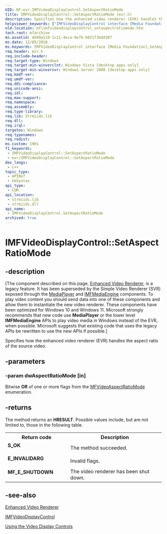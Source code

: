 ```yaml
---
UID: NF:evr.IMFVideoDisplayControl.SetAspectRatioMode
title: IMFVideoDisplayControl::SetAspectRatioMode (evr.h)
description: Specifies how the enhanced video renderer (EVR) handles the aspect ratio of the source video.
helpviewer_keywords: ["IMFVideoDisplayControl interface [Media Foundation]","SetAspectRatioMode method","IMFVideoDisplayControl.SetAspectRatioMode","IMFVideoDisplayControl::SetAspectRatioMode","SetAspectRatioMode","SetAspectRatioMode method [Media Foundation]","SetAspectRatioMode method [Media Foundation]","IMFVideoDisplayControl interface","dd49a110-1c11-4eca-9e7b-6021f3bdd397","evr/IMFVideoDisplayControl::SetAspectRatioMode","mf.imfvideodisplaycontrol_setaspectratiomode"]
old-location: mf\imfvideodisplaycontrol_setaspectratiomode.htm
tech.root: mfarchive
ms.assetid: dd49a110-1c11-4eca-9e7b-6021f3bdd397
ms.date: 12/05/2018
ms.keywords: IMFVideoDisplayControl interface [Media Foundation],SetAspectRatioMode method, IMFVideoDisplayControl.SetAspectRatioMode, IMFVideoDisplayControl::SetAspectRatioMode, SetAspectRatioMode, SetAspectRatioMode method [Media Foundation], SetAspectRatioMode method [Media Foundation],IMFVideoDisplayControl interface, dd49a110-1c11-4eca-9e7b-6021f3bdd397, evr/IMFVideoDisplayControl::SetAspectRatioMode, mf.imfvideodisplaycontrol_setaspectratiomode
req.header: evr.h
req.include-header: 
req.target-type: Windows
req.target-min-winverclnt: Windows Vista [desktop apps only]
req.target-min-winversvr: Windows Server 2008 [desktop apps only]
req.kmdf-ver: 
req.umdf-ver: 
req.ddi-compliance: 
req.unicode-ansi: 
req.idl: 
req.max-support: 
req.namespace: 
req.assembly: 
req.type-library: 
req.lib: Strmiids.lib
req.dll: 
req.irql: 
targetos: Windows
req.typenames: 
req.redist: 
ms.custom: 19H1
f1_keywords:
 - IMFVideoDisplayControl::SetAspectRatioMode
 - evr/IMFVideoDisplayControl::SetAspectRatioMode
dev_langs:
 - c++
topic_type:
 - APIRef
 - kbSyntax
api_type:
 - COM
api_location:
 - strmiids.lib
 - strmiids.dll
api_name:
 - IMFVideoDisplayControl.SetAspectRatioMode
archived: true
---
```


# IMFVideoDisplayControl::SetAspectRatioMode


## -description

[The component described on this page, [Enhanced Video Renderer](/windows/win32/medfound/enhanced-video-renderer), is a legacy feature. It has been superseded by the Simple Video Renderer (SVR) exposed through the [MediaPlayer](/uwp/api/windows.media.playback.mediaplayer) and [IMFMediaEngine](/windows/win32/api/mfmediaengine/nn-mfmediaengine-imfmediaengine) components. To play video content you should send data into one of these components and allow them to instantiate the new video renderer.  These components have been optimized for Windows 10 and Windows 11. Microsoft strongly recommends that new code use **MediaPlayer** or the lower level **IMFMediaEngine** APIs to play video media in Windows instead of the EVR, when possible. Microsoft suggests that existing code that uses the legacy APIs be rewritten to use the new APIs if possible.]

Specifies how the enhanced video renderer (EVR) handles the aspect ratio of the source video.

## -parameters

### -param dwAspectRatioMode [in]

Bitwise <b>OR</b> of one or more flags from the <a href="/windows/desktop/api/evr/ne-evr-mfvideoaspectratiomode">MFVideoAspectRatioMode</a> enumeration.

## -returns

The method returns an <b>HRESULT</b>. Possible values include, but are not limited to, those in the following table.

<table>
<tr>
<th>Return code</th>
<th>Description</th>
</tr>
<tr>
<td width="40%">
<dl>
<dt><b>S_OK</b></dt>
</dl>
</td>
<td width="60%">
The method succeeded.

</td>
</tr>
<tr>
<td width="40%">
<dl>
<dt><b>E_INVALIDARG</b></dt>
</dl>
</td>
<td width="60%">
Invalid flags.

</td>
</tr>
<tr>
<td width="40%">
<dl>
<dt><b>MF_E_SHUTDOWN</b></dt>
</dl>
</td>
<td width="60%">
The video renderer has been shut down.

</td>
</tr>
</table>

## -see-also

<a href="/windows/desktop/medfound/enhanced-video-renderer">Enhanced Video Renderer</a>



<a href="/windows/desktop/api/evr/nn-evr-imfvideodisplaycontrol">IMFVideoDisplayControl</a>



<a href="/windows/desktop/medfound/using-the-video-display-controls">Using the Video Display Controls</a>
